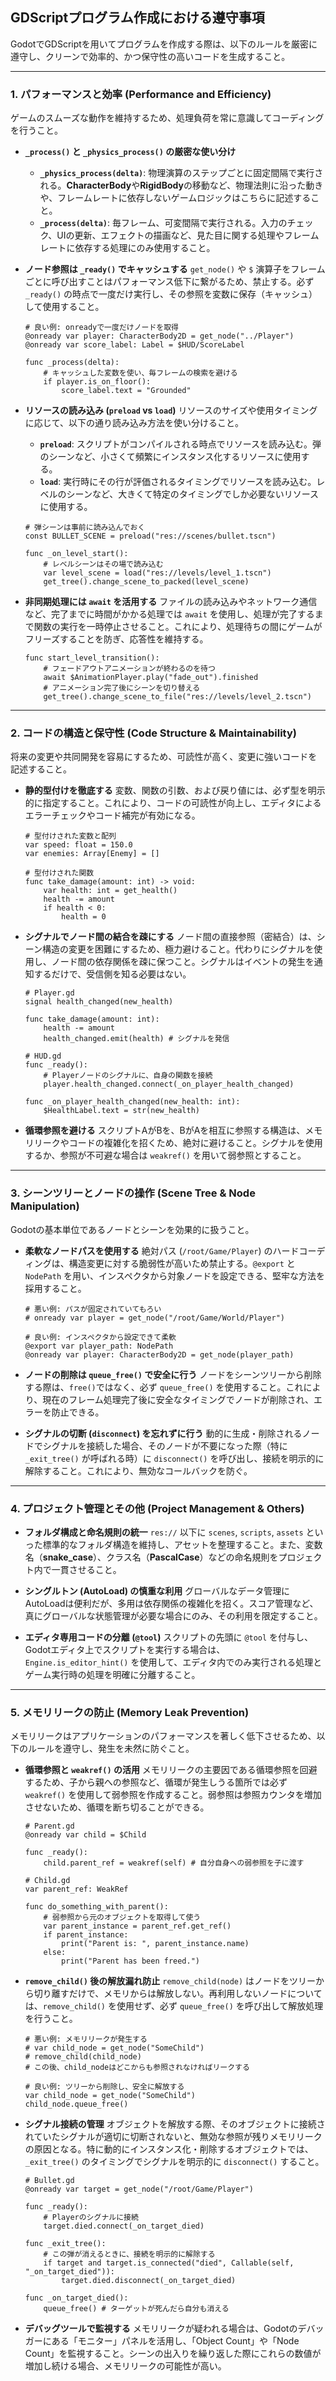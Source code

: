 ## GDScriptプログラム作成における遵守事項

GodotでGDScriptを用いてプログラムを作成する際は、以下のルールを厳密に遵守し、クリーンで効率的、かつ保守性の高いコードを生成すること。

-----

### 1\. パフォーマンスと効率 (Performance and Efficiency)

ゲームのスムーズな動作を維持するため、処理負荷を常に意識してコーディングを行うこと。

  * **`_process()` と `_physics_process()` の厳密な使い分け**

      * **`_physics_process(delta)`**: 物理演算のステップごとに固定間隔で実行される。**CharacterBody**や**RigidBody**の移動など、物理法則に沿った動きや、フレームレートに依存しないゲームロジックはこちらに記述すること。
      * **`_process(delta)`**: 毎フレーム、可変間隔で実行される。入力のチェック、UIの更新、エフェクトの描画など、見た目に関する処理やフレームレートに依存する処理にのみ使用すること。

  * **ノード参照は `_ready()` でキャッシュする**
    `get_node()` や `$` 演算子をフレームごとに呼び出すことはパフォーマンス低下に繋がるため、禁止する。必ず `_ready()` の時点で一度だけ実行し、その参照を変数に保存（キャッシュ）して使用すること。

    ```gdscript
    # 良い例: onreadyで一度だけノードを取得
    @onready var player: CharacterBody2D = get_node("../Player")
    @onready var score_label: Label = $HUD/ScoreLabel

    func _process(delta):
        # キャッシュした変数を使い、毎フレームの検索を避ける
        if player.is_on_floor():
            score_label.text = "Grounded"
    ```

  * **リソースの読み込み (`preload` vs `load`)**
    リソースのサイズや使用タイミングに応じて、以下の通り読み込み方法を使い分けること。

      * **`preload`**: スクリプトがコンパイルされる時点でリソースを読み込む。弾のシーンなど、小さくて頻繁にインスタンス化するリソースに使用する。
      * **`load`**: 実行時にその行が評価されるタイミングでリソースを読み込む。レベルのシーンなど、大きくて特定のタイミングでしか必要ないリソースに使用する。

    <!-- end list -->

    ```gdscript
    # 弾シーンは事前に読み込んでおく
    const BULLET_SCENE = preload("res://scenes/bullet.tscn")

    func _on_level_start():
        # レベルシーンはその場で読み込む
        var level_scene = load("res://levels/level_1.tscn")
        get_tree().change_scene_to_packed(level_scene)
    ```

  * **非同期処理には `await` を活用する**
    ファイルの読み込みやネットワーク通信など、完了までに時間がかかる処理では `await` を使用し、処理が完了するまで関数の実行を一時停止させること。これにより、処理待ちの間にゲームがフリーズすることを防ぎ、応答性を維持する。

    ```gdscript
    func start_level_transition():
        # フェードアウトアニメーションが終わるのを待つ
        await $AnimationPlayer.play("fade_out").finished
        # アニメーション完了後にシーンを切り替える
        get_tree().change_scene_to_file("res://levels/level_2.tscn")
    ```

-----

### 2\. コードの構造と保守性 (Code Structure & Maintainability)

将来の変更や共同開発を容易にするため、可読性が高く、変更に強いコードを記述すること。

  * **静的型付けを徹底する**
    変数、関数の引数、および戻り値には、必ず型を明示的に指定すること。これにより、コードの可読性が向上し、エディタによるエラーチェックやコード補完が有効になる。

    ```gdscript
    # 型付けされた変数と配列
    var speed: float = 150.0
    var enemies: Array[Enemy] = []

    # 型付けされた関数
    func take_damage(amount: int) -> void:
        var health: int = get_health()
        health -= amount
        if health < 0:
            health = 0
    ```

  * **シグナルでノード間の結合を疎にする**
    ノード間の直接参照（密結合）は、シーン構造の変更を困難にするため、極力避けること。代わりにシグナルを使用し、ノード間の依存関係を疎に保つこと。シグナルはイベントの発生を通知するだけで、受信側を知る必要はない。

    ```gdscript
    # Player.gd
    signal health_changed(new_health)

    func take_damage(amount: int):
        health -= amount
        health_changed.emit(health) # シグナルを発信

    # HUD.gd
    func _ready():
        # Playerノードのシグナルに、自身の関数を接続
        player.health_changed.connect(_on_player_health_changed)

    func _on_player_health_changed(new_health: int):
        $HealthLabel.text = str(new_health)
    ```

  * **循環参照を避ける**
    スクリプトAがBを、BがAを相互に参照する構造は、メモリリークやコードの複雑化を招くため、絶対に避けること。シグナルを使用するか、参照が不可避な場合は `weakref()` を用いて弱参照とすること。

-----

### 3\. シーンツリーとノードの操作 (Scene Tree & Node Manipulation)

Godotの基本単位であるノードとシーンを効果的に扱うこと。

  * **柔軟なノードパスを使用する**
    絶対パス (`/root/Game/Player`) のハードコーディングは、構造変更に対する脆弱性が高いため禁止する。`@export` と `NodePath` を用い、インスペクタから対象ノードを設定できる、堅牢な方法を採用すること。

    ```gdscript
    # 悪い例: パスが固定されていてもろい
    # onready var player = get_node("/root/Game/World/Player")

    # 良い例: インスペクタから設定できて柔軟
    @export var player_path: NodePath
    @onready var player: CharacterBody2D = get_node(player_path)
    ```

  * **ノードの削除は `queue_free()` で安全に行う**
    ノードをシーンツリーから削除する際は、`free()`ではなく、必ず `queue_free()` を使用すること。これにより、現在のフレーム処理完了後に安全なタイミングでノードが削除され、エラーを防止できる。

  * **シグナルの切断 (`disconnect`) を忘れずに行う**
    動的に生成・削除されるノードでシグナルを接続した場合、そのノードが不要になった際（特に `_exit_tree()` が呼ばれる時）に `disconnect()` を呼び出し、接続を明示的に解除すること。これにより、無効なコールバックを防ぐ。

-----

### 4\. プロジェクト管理とその他 (Project Management & Others)

  * **フォルダ構成と命名規則の統一**
    `res://` 以下に `scenes`, `scripts`, `assets` といった標準的なフォルダ構造を維持し、アセットを整理すること。また、変数名（**snake\_case**）、クラス名（**PascalCase**）などの命名規則をプロジェクト内で一貫させること。

  * **シングルトン (AutoLoad) の慎重な利用**
    グローバルなデータ管理にAutoLoadは便利だが、多用は依存関係の複雑化を招く。スコア管理など、真にグローバルな状態管理が必要な場合にのみ、その利用を限定すること。

  * **エディタ専用コードの分離 (`@tool`)**
    スクリプトの先頭に `@tool` を付与し、Godotエディタ上でスクリプトを実行する場合は、`Engine.is_editor_hint()` を使用して、エディタ内でのみ実行される処理とゲーム実行時の処理を明確に分離すること。

-----

### 5\. メモリリークの防止 (Memory Leak Prevention)

メモリリークはアプリケーションのパフォーマンスを著しく低下させるため、以下のルールを遵守し、発生を未然に防ぐこと。

  * **循環参照と `weakref()` の活用**
    メモリリークの主要因である循環参照を回避するため、子から親への参照など、循環が発生しうる箇所では必ず `weakref()` を使用して弱参照を作成すること。弱参照は参照カウンタを増加させないため、循環を断ち切ることができる。

    ```gdscript
    # Parent.gd
    @onready var child = $Child

    func _ready():
        child.parent_ref = weakref(self) # 自分自身への弱参照を子に渡す

    # Child.gd
    var parent_ref: WeakRef

    func do_something_with_parent():
        # 弱参照から元のオブジェクトを取得して使う
        var parent_instance = parent_ref.get_ref()
        if parent_instance:
            print("Parent is: ", parent_instance.name)
        else:
            print("Parent has been freed.")
    ```

  * **`remove_child()` 後の解放漏れ防止**
    `remove_child(node)` はノードをツリーから切り離すだけで、メモリからは解放しない。再利用しないノードについては、`remove_child()` を使用せず、必ず `queue_free()` を呼び出して解放処理を行うこと。

    ```gdscript
    # 悪い例: メモリリークが発生する
    # var child_node = get_node("SomeChild")
    # remove_child(child_node)
    # この後、child_nodeはどこからも参照されなければリークする

    # 良い例: ツリーから削除し、安全に解放する
    var child_node = get_node("SomeChild")
    child_node.queue_free()
    ```

  * **シグナル接続の管理**
    オブジェクトを解放する際、そのオブジェクトに接続されていたシグナルが適切に切断されないと、無効な参照が残りメモリリークの原因となる。特に動的にインスタンス化・削除するオブジェクトでは、`_exit_tree()` のタイミングでシグナルを明示的に `disconnect()` すること。

    ```gdscript
    # Bullet.gd
    @onready var target = get_node("/root/Game/Player")

    func _ready():
        # Playerのシグナルに接続
        target.died.connect(_on_target_died)

    func _exit_tree():
        # この弾が消えるときに、接続を明示的に解除する
        if target and target.is_connected("died", Callable(self, "_on_target_died")):
            target.died.disconnect(_on_target_died)

    func _on_target_died():
        queue_free() # ターゲットが死んだら自分も消える
    ```

  * **デバッグツールで監視する**
    メモリリークが疑われる場合は、Godotのデバッガーにある「モニター」パネルを活用し、「Object Count」や「Node Count」を監視すること。シーンの出入りを繰り返した際にこれらの数値が増加し続ける場合、メモリリークの可能性が高い。